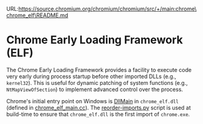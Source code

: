 URL:https://source.chromium.org/chromium/chromium/src/+/main:chrome\chrome_elf\README.md
# Chrome Early Loading Framework (ELF)

The Chrome Early Loading Framework provides a facility to execute code very
early during process startup before other imported DLLs (e.g., `kernel32`). This
is useful for dynamic patching of system functions (e.g., `NtMapViewOfSection`)
to implement advanced control over the process.

Chrome's initial entry point on Windows is
[DllMain](https://docs.microsoft.com/en-us/windows/desktop/dlls/dllmain) in
`chrome_elf.dll` (defined in [chrome_elf_main.cc](./chrome_elf_main.cc)). The
[reorder-imports.py](../../build/win/reorder-imports.py) script is used at
build-time to ensure that `chrome_elf.dll` is the first import of `chrome.exe`.
